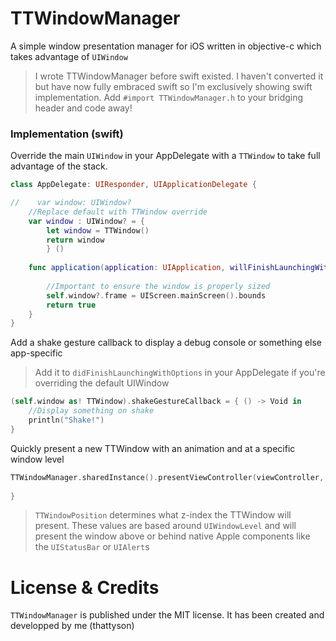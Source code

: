 # TTWindowManager
A simple window presentation manager for iOS written in objective-c which takes advantage of `UIWindow`

> I wrote TTWindowManager before swift existed. 
> I haven't converted it but have now fully embraced swift so I'm exclusively showing swift implementation.
> Add `#import TTWindowManager.h` to your bridging header and code away!


### Implementation (swift)

Override the main `UIWindow` in your AppDelegate with a `TTWindow` to take full advantage of the stack.

```swift
class AppDelegate: UIResponder, UIApplicationDelegate {

//    var window: UIWindow?
    //Replace default with TTWindow override
    var window : UIWindow? = {
        let window = TTWindow()
        return window
        } ()
    
    func application(application: UIApplication, willFinishLaunchingWithOptions launchOptions: [NSObject : AnyObject]?) -> Bool {
        
        //Important to ensure the window is properly sized
        self.window?.frame = UIScreen.mainScreen().bounds
        return true
    }
}
```

Add a shake gesture callback to display a debug console or something else app-specific

> Add it to `didFinishLaunchingWithOptions` in your AppDelegate if you're overriding the default UIWindow
```swift
(self.window as! TTWindow).shakeGestureCallback = { () -> Void in
    //Display something on shake
    println("Shake!")
}
```


Quickly present a new TTWindow with an animation and at a specific window level
```swift
TTWindowManager.sharedInstance().presentViewController(viewController, atWindowPosition: TTWindowPositionModal, withAnimation: TTWindowAnimationTypeModal) { (success) -> Void in
            
}
```

> `TTWindowPosition` determines what z-index the TTWindow will present.
> These values are based around `UIWindowLevel` and will present the window above or behind native Apple components like the `UIStatusBar` or `UIAlert`s

# License & Credits

`TTWindowManager` is published under the MIT license.
It has been created and developped by me (thattyson)